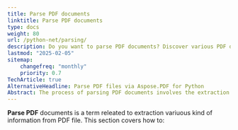 ```yaml
---
title: Parse PDF documents
linktitle: Parse PDF documents
type: docs
weight: 80
url: /python-net/parsing/
description: Do you want to parse PDF documents? Discover various PDF data extraction methods with Aspose.PDF for Python via .NET.
lastmod: "2025-02-05"
sitemap:
    changefreq: "monthly"
    priority: 0.7
TechArticle: true 
AlternativeHeadline: Parse PDF files via Aspose.PDF for Python
Abstract: The process of parsing PDF documents involves the extraction of various types of information from a PDF file. This article section provides an overview of the methods and techniques involved in parsing PDFs. It aims to guide readers on how to effectively extract data from PDF files, addressing common challenges and offering practical solutions. The content is structured to enhance understanding of PDF parsing, making it accessible for both beginners and those with prior experience in document processing.
---
```


**Parse PDF** documents is a term releated to extraction variuous kind of information from PDF file. This section covers how to: